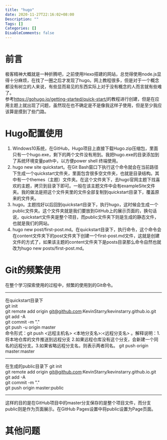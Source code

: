 ```yaml
---
title: "hugo"
date: 2020-11-27T22:16:02+08:00
Description: ""
Tags: []
Categories: []
DisableComments: false
---
```

# 前言
极客精神大概就是一种折腾吧，之前使用Hexo搭建的网站，总觉得使用node.js显得十分麻烦，在找了一圈之后才发现了hugo。网上教程很多，但是对于一个概念都没有树立的人来说，有些显而易见的东西实际上对于没有概念的人而言就有些难了。  
参考<https://gohugo.io/getting-started/quick-start/>的教程进行创建，但是在应用主题上就出现了问题，虽然现在也不确定是不是像我这样子使用，但是至少我应该算是摸到了些门路。
# Hugo配置使用
1. Windows10系统，在GitHub，Hugo项目上直接下载Hugo.zip压缩包，里面只有一个hugo.exe，剩下的两个文件没有用到。我把hugo.exe的目录添加到了系统环境变量path中，以方便power shell 终端使用。  
2. hugo new site quickstart。在Git Bash窗口下执行这个命令就会在当前路径下生成一个quickstart文件夹，里面包含很多空文件夹，也就是目录结构。其中有一个themes（主题）文件夹。在这个文件夹下，去hugo官网主题下找喜欢的主题，拷贝到目录下即可。一般在该主题文件中会有exampleSite文件夹。我的做法是把这个文件夹里的文件全部复制到quickstart目录下，覆盖原来的文件夹。
3. hugo。主题找好以后回到quickstart目录下，执行hugo，这时候会生成一个public文件夹。这个文件夹就是我们要放到GitHub上的展示页面的，换句话说，quickstart文件夹是整个项目，而public文件夹下则是生成的静态文件，也就是我们的网站。
4. hugo new post/first-post.md。在quickstart目录下，执行命令，这个命令会在content文件夹下的post文件夹下创建一个first-post.md文件，这就是创建文件的方式了，如果该主题的content文件夹下是posts目录那么命令自然也就改为hugo new posts/first-post.md。
# Git的频繁使用
在整个学习探索使用的过程中，频繁的使用到的Git命令。
******  
在quickstart目录下  
git init  
git remote add origin git@github.com:KevinStarry/kevinstarry.github.io.git  
git add -A   
git commit -m "."  
git push -u origin master  
命令形式：git push <远程主机名> <本地分支名>:<远程分支名> 。解释说明：1.将本地仓库的文件推送到远程分支 2.如果远程仓库没有这个分支，会新建一个同名的远程分支。3.如果省略远程分支名，则表示两者同名。 git push origin master:master   
******
在生成的public目录下
git init  
git remote add origin git@github.com:KevinStarry/kevinstarry.github.io.git    
git add -A   
git commit -m "."   
git push origin master:public   
*******
这样的目的是在GitHub项目中的master分支保存的是整个项目文件，而分支public则是作为页面展示。在GitHub Pages设置中将public设置为Page页面。 
# 其他问题
